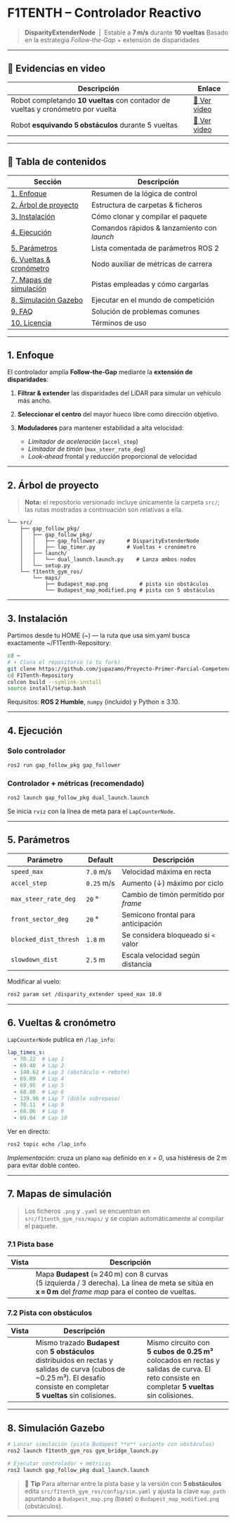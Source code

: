 # F1TENTH – Controlador Reactivo

&#x20;&#x20;

> **DisparityExtenderNode**  |  Estable a **7 m/s** durante **10 vueltas**
> Basado en la estrategia *Follow‑the‑Gap* + extensión de disparidades

---

## 🎥 Evidencias en video

| Descripción                                                                      | Enlace                                       |
| -------------------------------------------------------------------------------- | -------------------------------------------- |
| Robot completando **10 vueltas** con contador de vueltas y cronómetro por vuelta | [🔗 Ver video](https://youtu.be/M5sZzdezW5M) |
| Robot **esquivando 5 obstáculos** durante 5 vueltas                              | [🔗 Ver video](https://youtu.be/yBp00ISa7pc) |

---

## 📑 Tabla de contenidos

|  Sección                                          |  Descripción                                |
| ------------------------------------------------- | ------------------------------------------- |
| [1. Enfoque](#1-enfoque)                          | Resumen de la lógica de control             |
| [2. Árbol de proyecto](#2-árbol-de-proyecto)      | Estructura de carpetas & ficheros           |
| [3. Instalación](#3-instalación)                  | Cómo clonar y compilar el paquete           |
| [4. Ejecución](#4-ejecución)                      | Comandos rápidos & lanzamiento con *launch* |
| [5. Parámetros](#5-parámetros)                    | Lista comentada de parámetros ROS 2         |
| [6. Vueltas & cronómetro](#6-vueltas--cronómetro) | Nodo auxiliar de métricas de carrera        |
| [7. Mapas de simulación](#7-mapas-de-simulación)  | Pistas empleadas y cómo cargarlas           |
| [8. Simulación Gazebo](#8-simulación-gazebo)      | Ejecutar en el mundo de competición         |
| [9. FAQ](#9-faq)                                  | Solución de problemas comunes               |
| [10. Licencia](#10-licencia)                      | Términos de uso                             |

---

## 1. Enfoque

El controlador amplía **Follow‑the‑Gap** mediante la **extensión de disparidades**:

1. **Filtrar & extender** las disparidades del LiDAR para simular un vehículo más ancho.
2. **Seleccionar el centro** del mayor hueco libre como dirección objetivo.
3. **Moduladores** para mantener estabilidad a alta velocidad:

   * *Limitador de aceleración* (`accel_step`)
   * *Limitador de timón* (`max_steer_rate_deg`)
   * *Look‑ahead* frontal y reducción proporcional de velocidad

---

## 2. Árbol de proyecto

> **Nota:** el repositorio versionado incluye únicamente la carpeta `src/`; las rutas mostradas a continuación son relativas a ella.

```text
└── src/
    ├── gap_follow_pkg/
    │   ├── gap_follow_pkg/
    │   │   ├── gap_follower.py       # DisparityExtenderNode
    │   │   ├── lap_timer.py          # Vueltas + cronómetro
    │   ├── launch/
    │   │   └── dual_launch.launch.py    # Lanza ambos nodos
    │   └── setup.py
    └── f1tenth_gym_ros/
        └── maps/
            ├── Budapest_map.png          # pista sin obstáculos
            └── Budapest_map_modified.png # pista con 5 obstáculos
```

---

## 3. Instalación
Partimos desde tu HOME (~) — la ruta que usa sim.yaml busca exactamente ~/F1Tenth-Repository:
```bash
cd ~
# ⬇️ Clona el repositorio (o tu fork)
git clone https://github.com/jupazamo/Proyecto-Primer-Parcial-Competencia-de-Controladores-Reactivos-en-F1Tenth.git F1Tenth-Repository
cd F1Tenth-Repository
colcon build --symlink-install
source install/setup.bash
```

Requisitos: **ROS 2 Humble**, `numpy` (incluido) y Python ≥ 3.10.

---

## 4. Ejecución

### Solo controlador

```bash
ros2 run gap_follow_pkg gap_follower
```

### Controlador + métricas (recomendado)

```bash
ros2 launch gap_follow_pkg dual_launch.launch
```

Se inicia `rviz` con la línea de meta para el `LapCounterNode`.

---

## 5. Parámetros

| Parámetro             | Default    | Descripción                           |
| --------------------- | ---------- | ------------------------------------- |
| `speed_max`           | `7.0` m/s  | Velocidad máxima en recta             |
| `accel_step`          | `0.25` m/s | Aumento (↓) máximo por ciclo          |
| `max_steer_rate_deg`  | `20` °     | Cambio de timón permitido por *frame* |
| `front_sector_deg`    | `20` °     | Semicono frontal para anticipación    |
| `blocked_dist_thresh` | `1.8` m    | Se considera bloqueado si `<` valor   |
| `slowdown_dist`       | `2.5` m    | Escala velocidad según distancia      |

Modificar al vuelo:

```bash
ros2 param set /disparity_extender speed_max 10.0
```

---

## 6. Vueltas & cronómetro

`LapCounterNode` publica en `/lap_info`:

```yaml
lap_times_s:
  - 70.22  # Lap 1
  - 69.40  # Lap 2
  - 140.62 # Lap 3 (obstáculo + rebote)
  - 69.89  # Lap 4
  - 69.95  # Lap 5
  - 68.80  # Lap 6
  - 139.96 # Lap 7 (doble sobrepaso)
  - 70.11  # Lap 8
  - 68.06  # Lap 9
  - 69.04  # Lap 10
```

Ver en directo:

```bash
ros2 topic echo /lap_info
```

*Implementación*: cruza un plano `map` definido en *x = 0*, usa histéresis de 2 m para evitar doble conteo.

---

## 7. Mapas de simulación

> Los ficheros `.png` y `.yaml` se encuentran en `src/f1tenth_gym_ros/maps/` y se copian automáticamente al compilar el paquete.

### 7.1 Pista base

| Vista | Descripción                                                                                                                                             |
| ----- | ------------------------------------------------------------------------------------------------------------------------------------------------------- |
|       | Mapa **Budapest** (≈ 240 m) con 8 curvas (5 izquierda / 3 derecha). La línea de meta se sitúa en **x = 0 m** del *frame map* para el conteo de vueltas. |

### 7.2 Pista con obstáculos

| Vista | Descripción                                                                                                                                                                    |   |                                                                                                                                               |
| ----- | ------------------------------------------------------------------------------------------------------------------------------------------------------------------------------ | - | --------------------------------------------------------------------------------------------------------------------------------------------- |
|       | Mismo trazado **Budapest** con **5 obstáculos** distribuidos en rectas y salidas de curva (cubos de \~0.25 m³). El desafío consiste en completar **5 vueltas** sin colisiones. |   | Mismo circuito con **5 cubos de 0.25 m³** colocados en rectas y salidas de curva. El reto consiste en completar **5 vueltas** sin colisiones. |

---

## 8. Simulación Gazebo

```bash
# Lanzar simulación (pista Budapest **o** variante con obstáculos)
ros2 launch f1tenth_gym_ros gym_bridge_launch.py

# Ejecutar controlador + métricas
ros2 launch gap_follow_pkg dual_launch.launch
```

> 🔧 **Tip** Para alternar entre la pista base y la versión con **5 obstáculos**
> edita `src/f1tenth_gym_ros/config/sim.yaml` y ajusta la clave `map_path`
> apuntando a `Budapest_map.png` (base) o `Budapest_map_modified.png` (obstáculos).

---
